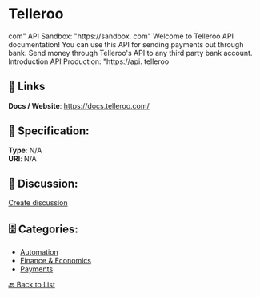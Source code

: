 # Telleroo


com" API Sandbox: "https://sandbox. com" Welcome to Telleroo API documentation! You can use this API for sending payments out through bank. Send money through Telleroo's API to any third party bank account.  Introduction API Production: "https://api. telleroo

##  🔗 Links
**Docs / Website**: https://docs.telleroo.com/

## 🧬 Specification:
**Type**: N/A  
**URI**: N/A

## 💬 Discussion:
[Create discussion](https://github.com/apis-list/apis-list/discussions/new)

## 🗄️ Categories:
- [Automation](https://github.com/apis-list/apis-list#automation)
- [Finance & Economics](https://github.com/apis-list/apis-list#finance--economics)
- [Payments](https://github.com/apis-list/apis-list#payments)




[🔙 Back to List](https://github.com/apis-list/apis-list)
